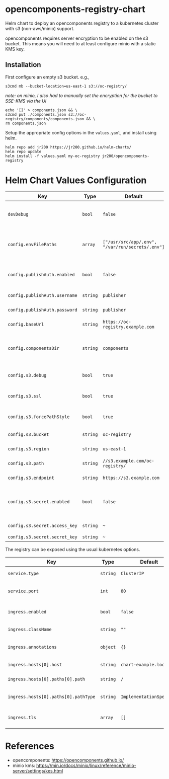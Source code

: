 # opencomponents-registry-chart

Helm chart to deploy an opencomponents registry to a kubernetes cluster with s3 (non-aws/minio) support.

opencomponents requires server encryption to be enabled on the s3 bucket. This means you will need to at least configure minio with a static KMS key.

## Installation

First configure an empty s3 bucket. e.g.,

```
s3cmd mb --bucket-location=us-east-1 s3://oc-registry/
```

_note: on minio, I also had to manually set the encryption for the bucket to SSE-KMS via the UI_

```
echo '[]' > components.json && \
s3cmd put ./components.json s3://oc-registry/components/components.json && \
rm components.json
```

Setup the appropriate config options in the `values.yaml`, and install using helm.

```
helm repo add jr200 https://jr200.github.io/helm-charts/
helm repo update
helm install -f values.yaml my-oc-registry jr200/opencomponents-registry
```

# Helm Chart Values Configuration

| Key                           | Type     | Default                                          | Description                                             |
| ----------------------------- | -------- | ------------------------------------------------ | ------------------------------------------------------- |
| `devDebug`                    | `bool`   | `false`                                          | Puts main container in infinite sleep allowing _exec_.  |
| `config.envFilePaths`         | `array`  | `["/usr/src/app/.env", "/var/run/secrets/.env"]` | Paths to environment variable files sourced on startup. |
| `config.publishAuth.enabled`  | `bool`   | `false`                                          | Enable authentication for publishing components.        |
| `config.publishAuth.username` | `string` | `publisher`                                      | Username for publishing.                                |
| `config.publishAuth.password` | `string` | `publisher`                                      | Password for publishing.                                |
| `config.baseUrl`              | `string` | `https://oc-registry.example.com`                | Base URL for the registry.                              |
| `config.componentsDir`        | `string` | `components`                                     | Directory to store components in the registry.          |
| `config.s3.debug`             | `bool`   | `true`                                           | Enable debug mode for S3 configuration.                 |
| `config.s3.ssl`               | `bool`   | `true`                                           | Enable SSL for S3 connections.                          |
| `config.s3.forcePathStyle`    | `bool`   | `true`                                           | Enable path-style S3 requests.                          |
| `config.s3.bucket`            | `string` | `oc-registry`                                    | Name of the S3 bucket.                                  |
| `config.s3.region`            | `string` | `us-east-1`                                      | S3 bucket region.                                       |
| `config.s3.path`              | `string` | `//s3.example.com/oc-registry/`                  | S3 path to the bucket.                                  |
| `config.s3.endpoint`          | `string` | `https://s3.example.com`                         | Custom S3 endpoint URL.                                 |
| `config.s3.secret.enabled`    | `bool`   | `false`                                          | Enable S3 secrets for access key and secret key.        |
| `config.s3.secret.access_key` | `string` | `~`                                              | S3 access key.                                          |
| `config.s3.secret.secret_key` | `string` | `~`                                              | S3 secret key.                                          |

The registry can be exposed using the usual kubernetes options.

| Key                                  | Type     | Default                  | Description                     |
| ------------------------------------ | -------- | ------------------------ | ------------------------------- |
| `service.type`                       | `string` | `ClusterIP`              | Type of service.                |
| `service.port`                       | `int`    | `80`                     | Port for the service to expose. |
| `ingress.enabled`                    | `bool`   | `false`                  | Enable or disable ingress.      |
| `ingress.className`                  | `string` | `""`                     | Ingress class name.             |
| `ingress.annotations`                | `object` | `{}`                     | Annotations for the ingress.    |
| `ingress.hosts[0].host`              | `string` | `chart-example.local`    | Host for the ingress.           |
| `ingress.hosts[0].paths[0].path`     | `string` | `/`                      | Path for the ingress.           |
| `ingress.hosts[0].paths[0].pathType` | `string` | `ImplementationSpecific` | Path type for the ingress.      |
| `ingress.tls`                        | `array`  | `[]`                     | TLS settings for ingress.       |

# References

- opencomponents: https://opencomponents.github.io/
- minio kms: https://min.io/docs/minio/linux/reference/minio-server/settings/kes.html
